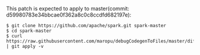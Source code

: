 This patch is expected to apply to master(commit: d59980783e34bbcae0f362a8c0c8ccdfd682197e):

    $ git clone https://github.com/apache/spark.git spark-master
    $ cd spark-master
    $ curl https://raw.githubusercontent.com/maropu/debugCodegenToFiles/master/diff.patch | git apply -v

